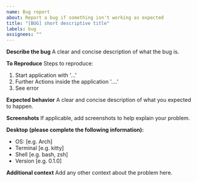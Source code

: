 ```yaml
---
name: Bug report
about: Report a bug if something isn't working as expected
title: "[BUG] short descriptive title"
labels: bug
assignees: ""
---
```


**Describe the bug**
A clear and concise description of what the bug is.

**To Reproduce**
Steps to reproduce:

1. Start application with '...'
2. Further Actions inside the application '....'
3. See error

**Expected behavior**
A clear and concise description of what you expected to happen.

**Screenshots**
If applicable, add screenshots to help explain your problem.

**Desktop (please complete the following information):**

- OS: [e.g. Arch]
- Terminal [e.g. kitty]
- Shell [e.g. bash, zsh]
- Version [e.g. 0.1.0]

**Additional context**
Add any other context about the problem here.
